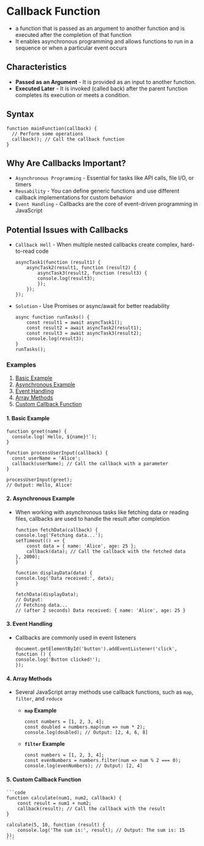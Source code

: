 
# Callback Function
- a function that is passed as an argument to another function and is executed after the completion of that function
- It enables asynchronous programming and allows functions to run in a sequence or when a particular event occurs

## Characteristics
- **Passed as an Argument** - It is provided as an input to another function.
- **Executed Later** - It is invoked (called back) after the parent function completes its execution or meets a condition.

## Syntax
```code
function mainFunction(callback) {
  // Perform some operations
  callback(); // Call the callback function
}
```

## Why Are Callbacks Important?
- `Asynchronous Programming` - Essential for tasks like API calls, file I/O, or timers
- `Reusability` - You can define generic functions and use different callback implementations for custom behavior
- `Event Handling` - Callbacks are the core of event-driven programming in JavaScript

## Potential Issues with Callbacks
- `Callback Hell` - When multiple nested callbacks create complex, hard-to-read code

    ```code
    asyncTask1(function (result1) {
        asyncTask2(result1, function (result2) {
            asyncTask3(result2, function (result3) {
            console.log(result3);
            });
        });
    });
    ```

- `Solution` - Use Promises or async/await for better readability

    ```code
    async function runTasks() {
        const result1 = await asyncTask1();
        const result2 = await asyncTask2(result1);
        const result3 = await asyncTask3(result2);
        console.log(result3);
    }
    runTasks();
    ```

### Examples

1. [Basic Example](#)
2. [Asynchronous Example](#)
3. [Event Handling](#)
4. [Array Methods](#)
5. [Custom Callback Function](#)

#### 1. Basic Example

```code
function greet(name) {
  console.log(`Hello, ${name}!`);
}

function processUserInput(callback) {
  const userName = 'Alice';
  callback(userName); // Call the callback with a parameter
}

processUserInput(greet);
// Output: Hello, Alice!
```

#### 2. Asynchronous Example
- When working with asynchronous tasks like fetching data or reading files, callbacks are used to handle the result after completion

    ```code
    function fetchData(callback) {
    console.log('Fetching data...');
    setTimeout(() => {
        const data = { name: 'Alice', age: 25 };
        callback(data); // Call the callback with the fetched data
    }, 2000);
    }

    function displayData(data) {
    console.log('Data received:', data);
    }

    fetchData(displayData);
    // Output:
    // Fetching data...
    // (after 2 seconds) Data received: { name: 'Alice', age: 25 }
    ```

#### 3. Event Handling
- Callbacks are commonly used in event listeners

    ```code
    document.getElementById('button').addEventListener('click', function () {
    console.log('Button clicked!');
    });
    ```

#### 4. Array Methods
- Several JavaScript array methods use callback functions, such as `map`, `filter`, and `reduce`
    - **`map` Example**

        ```code
        const numbers = [1, 2, 3, 4];
        const doubled = numbers.map(num => num * 2);
        console.log(doubled); // Output: [2, 4, 6, 8]
        ```

    - **`filter` Example**

        ```code
        const numbers = [1, 2, 3, 4];
        const evenNumbers = numbers.filter(num => num % 2 === 0);
        console.log(evenNumbers); // Output: [2, 4]
        ```

#### 5. Custom Callback Function

    ```code
    function calculate(num1, num2, callback) {
        const result = num1 + num2;
        callback(result); // Call the callback with the result
    }

    calculate(5, 10, function (result) {
        console.log('The sum is:', result); // Output: The sum is: 15
    });
    ```

